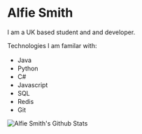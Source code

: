 # Alfie Smith

I am a UK based student and and developer.

Technologies I am familar with:
 - Java <img src=https://raw.githubusercontent.com/alfiejsmith/alfiejsmith/master/assets/java.png width="16px;" height="16px;">
 - Python <img src=https://raw.githubusercontent.com/alfiejsmith/alfiejsmith/master/assets/python.png width="16px;" height="16px;">
 - C# <img src=https://raw.githubusercontent.com/alfiejsmith/alfiejsmith/master/assets/csharp.png width="16px;" height="16px;">
 - Javascript <img src=https://raw.githubusercontent.com/alfiejsmith/alfiejsmith/master/assets/javascript.png width="16px;" height="16px;">
 - SQL <img src=https://raw.githubusercontent.com/alfiejsmith/alfiejsmith/master/assets/sql.png width="16px;" height="16px;">
 - Redis <img src=https://raw.githubusercontent.com/alfiejsmith/alfiejsmith/master/assets/redis.png width="16px;" height="16px;">
 - Git <img src=https://raw.githubusercontent.com/alfiejsmith/alfiejsmith/master/assets/git.png width="16px;" height="16px;">
 
![Alfie Smith's Github Stats](https://github-readme-stats.vercel.app/api?username=alfiejsmith&show_icons=true&count_private=true)
